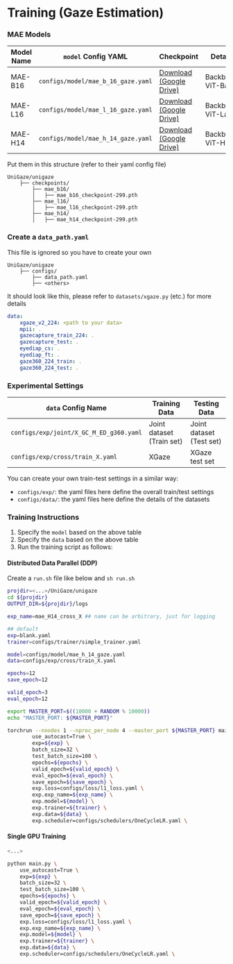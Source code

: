 

# Training (Gaze Estimation)

### MAE Models
| Model Name | `model` Config YAML | Checkpoint | Details |
|------------|------------|------------|---------|
| MAE-B16 | `configs/model/mae_b_16_gaze.yaml` | [Download (Google Drive)](https://drive.google.com/drive/folders/1vz38f90jPrMwb_lByzJfaMgH6BEtB49f?usp=sharing) | Backbone: ViT-Base |
| MAE-L16 | `configs/model/mae_l_16_gaze.yaml` | [Download (Google Drive)](https://drive.google.com/drive/folders/1-diS5Ff826wysQeeXiBiDo2bn_5FB3a0?usp=sharing) | Backbone: ViT-Large |
| MAE-H14 | `configs/model/mae_h_14_gaze.yaml` | [Download (Google Drive)](https://drive.google.com/drive/folders/1W-SMVOLhj9PFU3XWrfbMCqY544DI7vtV?usp=sharing) | Backbone: ViT-Huge |


Put them in this structure (refer to their yaml config file)
```
UniGaze/unigaze
    ├── checkpoints/
        ├── mae_b16/
        │   ├── mae_b16_checkpoint-299.pth
        ├── mae_l16/
        │   ├── mae_l16_checkpoint-299.pth
        ├── mae_h14/
        │   ├── mae_h14_checkpoint-299.pth
```


### Create a `data_path.yaml`
This file is ignored so you have to create your own
```
UniGaze/unigaze
    ├── configs/
        ├── data_path.yaml
        ├── <others>
```
It should look like this, please refer to `datasets/xgaze.py` (etc.) for more details
```yaml
data:
    xgaze_v2_224: <path to your data>
    mpii: .
    gazecapture_train_224: .
    gazecapture_test: .
    eyediap_cs: .
    eyediap_ft: .
    gaze360_224_train: .
    gaze360_224_test: .
```

### Experimental Settings

| `data` Config Name | Training Data | Testing Data |
|-------------|--------------|--------------|
| `configs/exp/joint/X_GC_M_ED_g360.yaml` | Joint dataset (Train set) | Joint dataset (Test set)  |
| `configs/exp/cross/train_X.yaml` | XGaze | XGaze test set |

You can create your own train-test settings in a similar way:
- `configs/exp/`: the yaml files here define the overall train/test settings
- `configs/data/`: the yaml files here define the details of the datasets


### Training Instructions

1. Specify the `model` based on the above table
2. Specify the `data` based on the above table
3. Run the training script as follows:


#### Distributed Data Parallel (DDP)

Create a `run.sh` file like below and `sh run.sh`

```bash
projdir=<...>/UniGaze/unigaze
cd ${projdir}
OUTPUT_DIR=${projdir}/logs

exp_name=mae_H14_cross_X ## name can be arbitrary, just for logging

## default
exp=blank.yaml
trainer=configs/trainer/simple_trainer.yaml

model=configs/model/mae_h_14_gaze.yaml
data=configs/exp/cross/train_X.yaml

epochs=12
save_epoch=12

valid_epoch=3
eval_epoch=12

export MASTER_PORT=$((10000 + RANDOM % 10000)) 
echo "MASTER_PORT: ${MASTER_PORT}"

torchrun --nnodes 1 --nproc_per_node 4 --master_port ${MASTER_PORT} main.py \
        use_autocast=True \
        exp=${exp} \
        batch_size=32 \
        test_batch_size=100 \
        epochs=${epochs} \
        valid_epoch=${valid_epoch} \
        eval_epoch=${eval_epoch} \
        save_epoch=${save_epoch} \
        exp.loss=configs/loss/l1_loss.yaml \
        exp.exp_name=${exp_name} \
        exp.model=${model} \
        exp.trainer=${trainer} \
        exp.data=${data} \
        exp.scheduler=configs/schedulers/OneCycleLR.yaml \
```


#### Single GPU Training
```bash
<...>

python main.py \
    use_autocast=True \
    exp=${exp} \
    batch_size=32 \
    test_batch_size=100 \
    epochs=${epochs} \
    valid_epoch=${valid_epoch} \
    eval_epoch=${eval_epoch} \
    save_epoch=${save_epoch} \
    exp.loss=configs/loss/l1_loss.yaml \
    exp.exp_name=${exp_name} \
    exp.model=${model} \
    exp.trainer=${trainer} \
    exp.data=${data} \
    exp.scheduler=configs/schedulers/OneCycleLR.yaml \

```